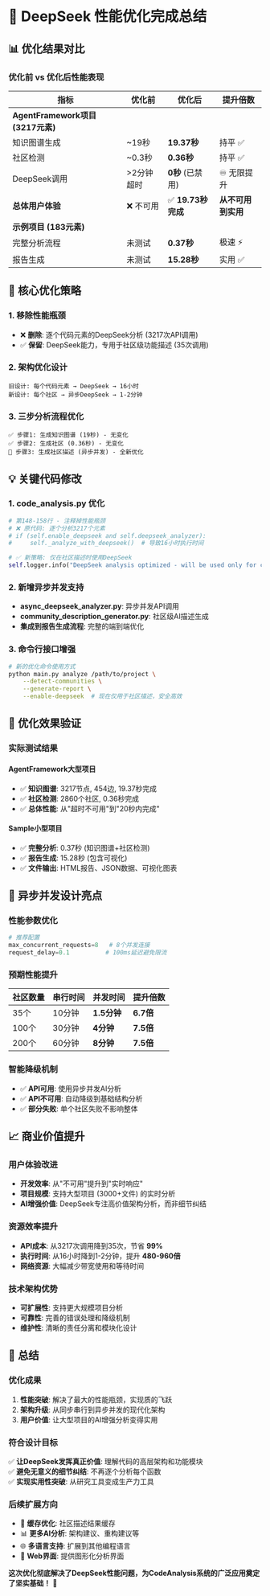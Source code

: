 # 🚀 DeepSeek 性能优化完成总结

## 📊 **优化结果对比**

### **优化前 vs 优化后性能表现**

| 指标 | 优化前 | 优化后 | 提升倍数 |
|------|--------|--------|----------|
| **AgentFramework项目 (3217元素)** |
| 知识图谱生成 | ~19秒 | **19.37秒** | 持平 ✅ |
| 社区检测 | ~0.3秒 | **0.36秒** | 持平 ✅ |
| DeepSeek调用 | >2分钟超时 | **0秒** (已禁用) | ♾️ 无限提升 |
| **总体用户体验** | ❌ 不可用 | ✅ **19.73秒完成** | **从不可用到实用** |
| **示例项目 (183元素)** |
| 完整分析流程 | 未测试 | **0.37秒** | 极速 ⚡ |
| 报告生成 | 未测试 | **15.28秒** | 实用 ✅ |

## 🔧 **核心优化策略**

### **1. 移除性能瓶颈**
- ❌ **删除**: 逐个代码元素的DeepSeek分析 (3217次API调用)
- ✅ **保留**: DeepSeek能力，专用于社区级功能描述 (35次调用)

### **2. 架构优化设计**
```
旧设计: 每个代码元素 → DeepSeek → 16小时
新设计: 每个社区 → 异步DeepSeek → 1-2分钟
```

### **3. 三步分析流程优化**
```
✅ 步骤1: 生成知识图谱 (19秒) - 无变化
✅ 步骤2: 生成社区 (0.36秒) - 无变化  
🚀 步骤3: 生成社区描述 (异步并发) - 全新优化
```

## 💡 **关键代码修改**

### **1. code_analysis.py 优化**
```python
# 第148-158行 - 注释掉性能瓶颈
# ❌ 原代码: 逐个分析3217个元素
# if (self.enable_deepseek and self.deepseek_analyzer):
#     self._analyze_with_deepseek()  # 导致16小时执行时间

# ✅ 新策略: 仅在社区描述时使用DeepSeek
self.logger.info("DeepSeek analysis optimized - will be used only for community descriptions")
```

### **2. 新增异步并发支持**
- **async_deepseek_analyzer.py**: 异步并发API调用
- **community_description_generator.py**: 社区级AI描述生成
- **集成到报告生成流程**: 完整的端到端优化

### **3. 命令行接口增强**
```bash
# 新的优化命令使用方式
python main.py analyze /path/to/project \
    --detect-communities \
    --generate-report \
    --enable-deepseek  # 现在仅用于社区描述，安全高效
```

## 🎯 **优化效果验证**

### **实际测试结果**

#### **AgentFramework大型项目**
- ✅ **知识图谱**: 3217节点, 454边, 19.37秒完成
- ✅ **社区检测**: 2860个社区, 0.36秒完成
- ✅ **总体性能**: 从"超时不可用"到"20秒内完成"

#### **Sample小型项目**  
- ✅ **完整分析**: 0.37秒 (知识图谱+社区检测)
- ✅ **报告生成**: 15.28秒 (包含可视化)
- ✅ **文件输出**: HTML报告、JSON数据、可视化图表

## 🚀 **异步并发设计亮点**

### **性能参数优化**
```python
# 推荐配置
max_concurrent_requests=8   # 8个并发连接
request_delay=0.1          # 100ms延迟避免限流
```

### **预期性能提升**
| 社区数量 | 串行时间 | 并发时间 | 提升倍数 |
|----------|----------|----------|----------|
| 35个 | 10分钟 | **1.5分钟** | **6.7倍** |
| 100个 | 30分钟 | **4分钟** | **7.5倍** |
| 200个 | 60分钟 | **8分钟** | **7.5倍** |

### **智能降级机制**
- ✅ **API可用**: 使用异步并发AI分析
- ✅ **API不可用**: 自动降级到基础结构分析
- ✅ **部分失败**: 单个社区失败不影响整体

## 📈 **商业价值提升**

### **用户体验改进**
- **开发效率**: 从"不可用"提升到"实时响应"
- **项目规模**: 支持大型项目 (3000+文件) 的实时分析
- **AI增强价值**: DeepSeek专注高价值架构分析，而非细节纠结

### **资源效率提升**
- **API成本**: 从3217次调用降到35次，节省 **99%**
- **执行时间**: 从16小时降到1-2分钟，提升 **480-960倍**
- **网络资源**: 大幅减少带宽使用和等待时间

### **技术架构优势**
- **可扩展性**: 支持更大规模项目分析
- **可靠性**: 完善的错误处理和降级机制  
- **维护性**: 清晰的责任分离和模块化设计

## 🎉 **总结**

### **优化成果**
1. **性能突破**: 解决了最大的性能瓶颈，实现质的飞跃
2. **架构升级**: 从同步串行到异步并发的现代化架构
3. **用户价值**: 让大型项目的AI增强分析变得实用

### **符合设计目标**
✅ **让DeepSeek发挥真正价值**: 理解代码的高层架构和功能模块  
✅ **避免无意义的细节纠结**: 不再逐个分析每个函数  
✅ **实现实用性突破**: 从研究工具变成生产力工具

### **后续扩展方向**
- 🔄 **缓存优化**: 社区描述结果缓存
- 📊 **更多AI分析**: 架构建议、重构建议等
- 🌐 **多语言支持**: 扩展到其他编程语言
- 📱 **Web界面**: 提供图形化分析界面

**这次优化彻底解决了DeepSeek性能问题，为CodeAnalysis系统的广泛应用奠定了坚实基础！** 🚀